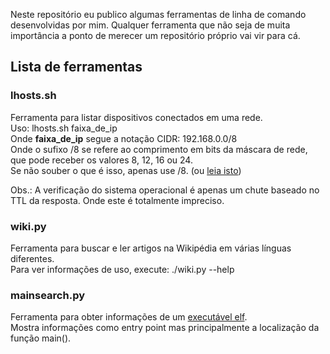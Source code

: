 Neste repositório eu publico algumas ferramentas de linha de comando desenvolvidas por mim.
Qualquer ferramenta que não seja de muita importância a ponto de merecer um repositório próprio vai vir para cá.

## Lista de ferramentas

### lhosts.sh
Ferramenta para listar dispositivos conectados em uma rede.  
Uso: lhosts.sh faixa_de_ip  
Onde **faixa_de_ip** segue a notação CIDR: 192.168.0.0/8  
Onde o sufixo /8 se refere ao comprimento em bits da máscara de rede, que pode receber os valores 8, 12, 16 ou 24.  
Se não souber o que é isso, apenas use /8. (ou [leia isto](https://pt.wikipedia.org/wiki/Classless_Inter-Domain_Routing#Nota.C3.A7.C3.A3o_standard))

Obs.: A verificação do sistema operacional é apenas um chute baseado no TTL da resposta. Onde este é totalmente impreciso.

### wiki.py
Ferramenta para buscar e ler artigos na Wikipédia em várias línguas diferentes.  
Para ver informações de uso, execute: ./wiki.py --help

### mainsearch.py
Ferramenta para obter informações de um [executável elf](https://pt.wikipedia.org/wiki/ELF).  
Mostra informações como entry point mas principalmente a localização da função main().

